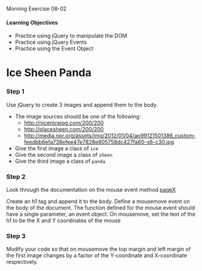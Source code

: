 Morning Exercise 08-02

#### Learning Objectives
- Practice using jQuery to manipulate the DOM
- Practice using jQuery Events
- Practice using the Event Object

# Ice Sheen Panda

### Step 1

Use jQuery to create 3 images and append them to the body. 

- The image sources should be one of the following:
  - http://nicenicejpg.com/200/200
  - http://placesheen.com/200/200
  - http://media.npr.org/assets/img/2012/01/04/ap99121501386_custom-feedbb6efa738efee47e7828e805758dc427fa60-s6-c30.jpg
- Give the first image a class of `ice`
- Give the second image a class of `sheen`
- Give the third image a class of `panda`

### Step 2

Look through the documentation on the mouse event method [pageX](http://api.jquery.com/event.pageX/)

Create an h1 tag and append it to the body. Define a mousemove event on the body of the document. The function defined for the mouse event should have a single parameter, an event object. On mousemove, set the text of the h1 to be the X and Y coordinates of the mouse

### Step 3

Modify your code so that on mousemove the top margin and left margin of the first image changes by a factor of the Y-coordinate and X-coordinate respectively.
